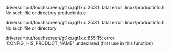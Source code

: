 drivers/input/touchscreen/gt1xx/gt1x.c:25:31: fatal error: linux/productinfo.h: No such file or directory
productinfo.c

drivers/input/touchscreen/gt1xx/gt1x.c:25:31: fatal error: linux/productinfo.h: No such file or directory


drivers/input/touchscreen/gt1xx/gt1x.c:855:15: error: 'CONFIG_HIS_PRODUCT_NAME' undeclared (first use in this function)
